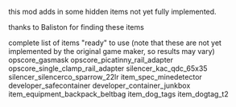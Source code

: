 this mod adds in some hidden items not yet fully implemented.

thanks to Baliston for finding these items

complete list of items "ready" to use (note that these are not yet implemented by the original game maker, so results may vary)
opscore_gasmask
opscore_picatinny_rail_adapter
opscore_single_clamp_rail_adapter
silencer_kac_qdc_65x35
silencer_silencerco_sparrow_22lr
item_spec_minedetector
developer_safecontainer
developer_container_junkbox
item_equipment_backpack_beltbag
item_dog_tags
item_dogtag_t2
